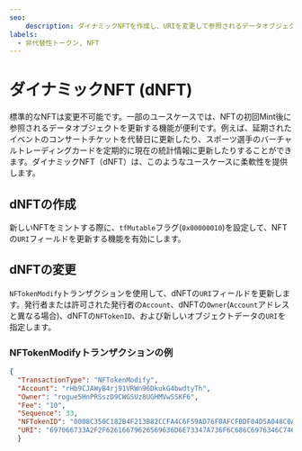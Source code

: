 ```yaml
---
seo:
    description: ダイナミックNFTを作成し、URIを変更して参照されるデータオブジェクトを更新するオプションを提供します。
labels:
  - 非代替性トークン, NFT
---
```


# ダイナミックNFT (dNFT)

標準的なNFTは変更不可能です。一部のユースケースでは、NFTの初回Mint後に参照されるデータオブジェクトを更新する機能が便利です。例えば、延期されたイベントのコンサートチケットを代替日に更新したり、スポーツ選手のバーチャルトレーディングカードを定期的に現在の統計情報に更新したりすることができます。ダイナミックNFT（dNFT）は、このようなユースケースに柔軟性を提供します。

## dNFTの作成

新しいNFTをミントする際に、`tfMutable`フラグ(`0x00000010`)を設定して、NFTの`URI`フィールドを更新する機能を有効にします。

## dNFTの変更

`NFTokenModify`トランザクションを使用して、dNFTの`URI`フィールドを更新します。発行者または許可された発行者の`Account`、dNFTの`Owner`(`Account`アドレスと異なる場合)、dNFTの`NFTokenID`、および新しいオブジェクトデータの`URI`を指定します。

### NFTokenModifyトランザクションの例

```json
{
  "TransactionType": "NFTokenModify",
  "Account": "rHb9CJAWyB4rj91VRWn96DkukG4bwdtyTh",
  "Owner": "rogue5HnPRSszD9CWGSUz8UGHMVwSSKF6",
  "Fee": "10",
  "Sequence": 33,
  "NFTokenID": "0008C350C182B4F213B82CCFA4C6F59AD76F0AFCFBDF04D5A048C0A300000007",
  "URI": "697066733A2F2F62616679626569636D6E73347A736F6C686C6976346C746D6E356B697062776373637134616C70736D6C6179696970666B73746B736D3472746B652F5665742E706E67",
  }
```
